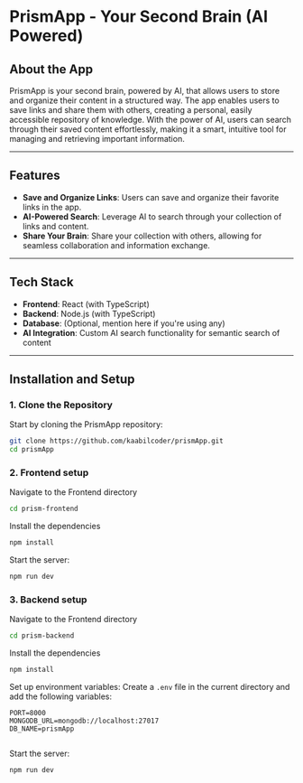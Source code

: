 # PrismApp - Your Second Brain (AI Powered)

## About the App

PrismApp is your second brain, powered by AI, that allows users to store and organize their content in a structured way. The app enables users to save links and share them with others, creating a personal, easily accessible repository of knowledge. With the power of AI, users can search through their saved content effortlessly, making it a smart, intuitive tool for managing and retrieving important information.

---

## Features

- **Save and Organize Links**: Users can save and organize their favorite links in the app.
- **AI-Powered Search**: Leverage AI to search through your collection of links and content.
- **Share Your Brain**: Share your collection with others, allowing for seamless collaboration and information exchange.

---

## Tech Stack

- **Frontend**: React (with TypeScript)
- **Backend**: Node.js (with TypeScript)
- **Database**: (Optional, mention here if you're using any)
- **AI Integration**: Custom AI search functionality for semantic search of content

---

## Installation and Setup

### 1. Clone the Repository

Start by cloning the PrismApp repository:

```bash
git clone https://github.com/kaabilcoder/prismApp.git
cd prismApp
```
### 2. Frontend setup

Navigate to the Frontend directory
```bash
cd prism-frontend
```
Install the dependencies 
```bash
npm install
```
Start the server:
```bash
npm run dev
```
### 3. Backend setup

Navigate to the Frontend directory
```bash
cd prism-backend
```
Install the dependencies 
```bash
npm install
```
Set up environment variables:
   Create a `.env` file in the current directory and add the following variables:
   ```env
   PORT=8000
   MONGODB_URL=mongodb://localhost:27017
   DB_NAME=prismApp
     
   ```
Start the server:
```bash
npm run dev
```



